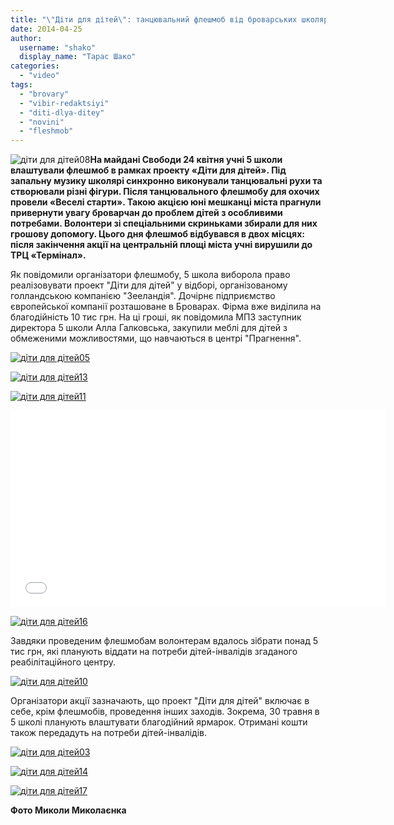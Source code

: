 ```yaml
---
title: "\"Діти для дітей\": танцювальний флешмоб від броварських школярів - ФОТО, ВІДЕО"
date: 2014-04-25
author: 
  username: "shako"
  display_name: "Тарас Шако"
categories: 
  - "video"
tags: 
  - "brovary"
  - "vibir-redaktsiyi"
  - "diti-dlya-ditey"
  - "novini"
  - "fleshmob"
---
```


![діти для дітей08](https://mpz.brovary.org/wp-content/uploads/2014/04/diti-dlya-ditey08.jpg)**На майдані Свободи 24 квітня учні 5 школи влаштували флешмоб в рамках проекту «Діти для дітей». Під запальну музику школярі синхронно виконували танцювальні рухи та створювали різні фігури. Після танцювального флешмобу для охочих провели «Веселі старти». Такою акцією юні мешканці міста прагнули привернути увагу броварчан до проблем дітей з особливими потребами. Волонтери зі спеціальними скриньками збирали для них грошову допомогу. Цього дня флешмоб відбувався в двох місцях: після закінчення акції на центральній площі міста учні вирушили до ТРЦ «Термінал».**

Як повідомили організатори флешмобу, 5 школа виборола право реалізовувати проект "Діти для дітей" у відборі, організованому голландською компанією "Зееландія". Дочірнє підприємство європейської компанії розташоване в Броварах. Фірма вже виділила на благодійність 10 тис грн. На ці гроші, як повідомила МПЗ заступник директора 5 школи Алла Галковська, закупили меблі для дітей з обмеженими можливостями, що навчаються в центрі "Прагнення".

[![діти для дітей05](https://mpz.brovary.org/wp-content/uploads/2014/04/diti-dlya-ditey05.jpg)](https://mpz.brovary.org/wp-content/uploads/2014/04/diti-dlya-ditey05.jpg)

[![діти для дітей13](https://mpz.brovary.org/wp-content/uploads/2014/04/diti-dlya-ditey13.jpg)](https://mpz.brovary.org/wp-content/uploads/2014/04/diti-dlya-ditey13.jpg)

[![діти для дітей11](https://mpz.brovary.org/wp-content/uploads/2014/04/diti-dlya-ditey11.jpg)](https://mpz.brovary.org/wp-content/uploads/2014/04/diti-dlya-ditey11.jpg)

<iframe src="//www.youtube.com/embed/R4hkfx1jwVY" width="600" height="315" frameborder="0" allowfullscreen="allowfullscreen"></iframe>

[![діти для дітей16](https://mpz.brovary.org/wp-content/uploads/2014/04/diti-dlya-ditey16.jpg)](https://mpz.brovary.org/wp-content/uploads/2014/04/diti-dlya-ditey16.jpg)

Завдяки проведеним флешмобам волонтерам вдалось зібрати понад 5 тис грн, які планують віддати на потреби дітей-інвалідів згаданого реабілітаційного центру.

[![діти для дітей10](https://mpz.brovary.org/wp-content/uploads/2014/04/diti-dlya-ditey10.jpg)](https://mpz.brovary.org/wp-content/uploads/2014/04/diti-dlya-ditey10.jpg)

Організатори акції зазначають, що проект "Діти для дітей" включає в себе, крім флешмобів, проведення інших заходів. Зокрема, 30 травня в 5 школі планують влаштувати благодійний ярмарок. Отримані кошти також передадуть на потреби дітей-інвалідів.

[![діти для дітей03](https://mpz.brovary.org/wp-content/uploads/2014/04/diti-dlya-ditey03.jpg)](https://mpz.brovary.org/wp-content/uploads/2014/04/diti-dlya-ditey03.jpg)

[![діти для дітей14](https://mpz.brovary.org/wp-content/uploads/2014/04/diti-dlya-ditey14.jpg)](https://mpz.brovary.org/wp-content/uploads/2014/04/diti-dlya-ditey14.jpg)

[![діти для дітей17](https://mpz.brovary.org/wp-content/uploads/2014/04/diti-dlya-ditey17.jpg)](https://mpz.brovary.org/wp-content/uploads/2014/04/diti-dlya-ditey17.jpg)

**Фото Миколи Миколаєнка**
